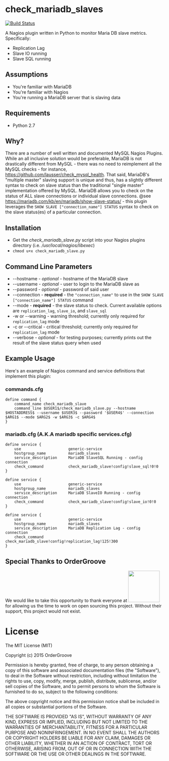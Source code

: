 # check_mariadb_slaves
[![Build Status](https://travis-ci.org/ordergroove/check_mariadb_slaves.svg?branch=master)](https://travis-ci.org/ordergroove/check_mariadb_slaves)

A Nagios plugin written in Python to monitor Maria DB slave metrics. Specifically:
- Replication Lag
- Slave IO running
- Slave SQL running

## Assumptions
- You're familiar with MariaDB
- You're familiar with Nagios
- You're running a MariaDB server that is slaving data

## Requirements
- Python 2.7

## Why?
There are a number of well written and documented MySQL Nagios Plugins. While an all inclusive solution would be preferable, MariaDB is not drastically different from MySQL - there was no need to reimplement all the MySQL checks - for instance, https://github.com/lausser/check_mysql_health. That said, MariaDB's "multiple master" slaving support is unique and thus, has a slightly different syntax to check on slave status than the traditional "single master" implementation offered by MySQL. MariaDB allows you to check on the status of ALL slave connections or individual slave connections. @see https://mariadb.com/kb/en/mariadb/show-slave-status/ - this plugin leverages the ```SHOW SLAVE ["connection_name"] STATUS``` syntax to check on the slave status(es) of a particular connection.

## Installation
- Get the *check_mariadb_slave.py* script into your Nagios plugins directory (i.e. */usr/local/nagios/libexec*)
- ```chmod u+x check_mariadb_slave.py```

## Command Line Parameters
- --hostname - *optional* - hostname of the MariaDB slave
- --username - *optional* - user to login to the MariaDB slave as
- --password - *optional* - password of said user
- --connection - __required__ - the ```"connection_name"``` to use in the ```SHOW SLAVE ["connection_name"] STATUS``` command
- --mode - __required__ - the slave status to check. Current available options are ```replication_lag```, ```slave_io```, and ```slave_sql```
- -w or --warning - warning threshold; currently only required for ```replication_lag``` mode
- -c or --critical - critical threshold; currently only required for ```replication_lag``` mode
- --verbose - *optional* - for testing purposes; currently prints out the result of the slave status query when used

## Example Usage
Here's an example of Nagios command and service definitions that implement this plugin:

### commands.cfg
```
define command {
    command_name check_mariadb_slave
    command_line $USER1$/check_mariadb_slave.py --hostname $HOSTADDRESS$ --username $USER3$ --password '$USER4$' --connection $ARG1$ --mode $ARG2$ -w $ARG3$ -c $ARG4$
}
```

### mariadb.cfg (A.K.A mariadb specific services.cfg)
```
define service {    
    use                     generic-service
    hostgroup_name          mariadb_slaves
    service_description     MariaDB SlaveSQL Running - config connection
    check_command           check_mariadb_slave!config!slave_sql!0!0
}   

define service {
    use                     generic-service
    hostgroup_name          mariadb_slaves
    service_description     MariaDB SlaveIO Running - config connection
    check_command           check_mariadb_slave!config!slave_io!0!0
}

define service {
    use                     generic-service
    hostgroup_name          mariadb_slaves
    service_description     MariaDB Replication Lag - config connection
    check_command           check_mariadb_slave!config!replication_lag!125!300
}
```

## Special Thanks to OrderGroove
We would like to take this opportunity to thank everyone at <a href="http://www.ordergroove.com" target="_blank"><img src="http://www.ordergroove.com/sites/all/themes/order_groove/ordergroove_logo.png" width="100"/></a> for allowing us the time to work on open sourcing this project. Without their support, this project would not exist.

License
=======
The MIT License (MIT)

Copyright (c) 2015 OrderGroove

Permission is hereby granted, free of charge, to any person obtaining a copy
of this software and associated documentation files (the "Software"), to deal
in the Software without restriction, including without limitation the rights
to use, copy, modify, merge, publish, distribute, sublicense, and/or sell
copies of the Software, and to permit persons to whom the Software is
furnished to do so, subject to the following conditions:

The above copyright notice and this permission notice shall be included in
all copies or substantial portions of the Software.

THE SOFTWARE IS PROVIDED "AS IS", WITHOUT WARRANTY OF ANY KIND, EXPRESS OR
IMPLIED, INCLUDING BUT NOT LIMITED TO THE WARRANTIES OF MERCHANTABILITY,
FITNESS FOR A PARTICULAR PURPOSE AND NONINFRINGEMENT. IN NO EVENT SHALL THE
AUTHORS OR COPYRIGHT HOLDERS BE LIABLE FOR ANY CLAIM, DAMAGES OR OTHER
LIABILITY, WHETHER IN AN ACTION OF CONTRACT, TORT OR OTHERWISE, ARISING FROM,
OUT OF OR IN CONNECTION WITH THE SOFTWARE OR THE USE OR OTHER DEALINGS IN
THE SOFTWARE.
